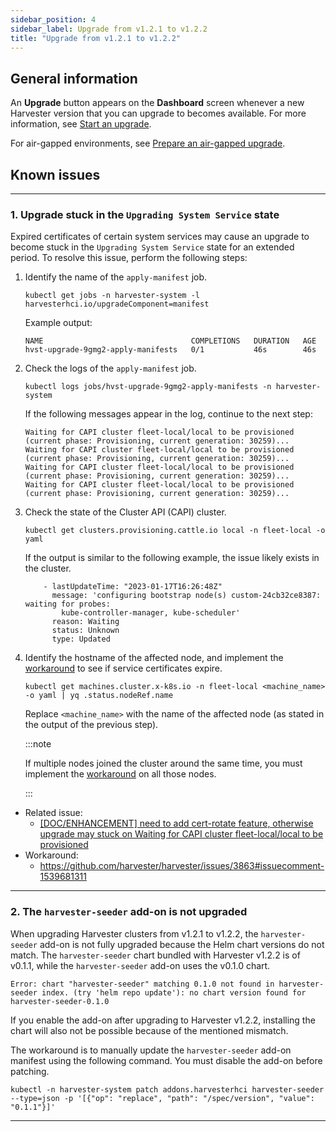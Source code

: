 ```yaml
---
sidebar_position: 4
sidebar_label: Upgrade from v1.2.1 to v1.2.2
title: "Upgrade from v1.2.1 to v1.2.2"
---
```


<head>
  <link rel="canonical" href="https://docs.harvesterhci.io/v1.4/upgrade/v1-2-1-to-v1-2-2"/>
</head>

## General information

An **Upgrade** button appears on the **Dashboard** screen whenever a new Harvester version that you can upgrade to becomes available. For more information, see [Start an upgrade](./automatic.md#start-an-upgrade).

For air-gapped environments, see [Prepare an air-gapped upgrade](./automatic.md#prepare-an-air-gapped-upgrade).

## Known issues

---

### 1. Upgrade stuck in the `Upgrading System Service` state

Expired certificates of certain system services may cause an upgrade to become stuck in the `Upgrading System Service` state for an extended period. To resolve this issue, perform the following steps:

1. Identify the name of the `apply-manifest` job.

    ```
    kubectl get jobs -n harvester-system -l harvesterhci.io/upgradeComponent=manifest
    ```

    Example output:
    ```
    NAME                                 COMPLETIONS   DURATION   AGE
    hvst-upgrade-9gmg2-apply-manifests   0/1           46s        46s
    ```

1. Check the logs of the `apply-manifest` job.

    ```
    kubectl logs jobs/hvst-upgrade-9gmg2-apply-manifests -n harvester-system
    ```

    If the following messages appear in the log, continue to the next step:

    ```
    Waiting for CAPI cluster fleet-local/local to be provisioned (current phase: Provisioning, current generation: 30259)...
    Waiting for CAPI cluster fleet-local/local to be provisioned (current phase: Provisioning, current generation: 30259)...
    Waiting for CAPI cluster fleet-local/local to be provisioned (current phase: Provisioning, current generation: 30259)...
    Waiting for CAPI cluster fleet-local/local to be provisioned (current phase: Provisioning, current generation: 30259)...
    ```

1. Check the state of the Cluster API (CAPI) cluster.

    ```
    kubectl get clusters.provisioning.cattle.io local -n fleet-local -o yaml
    ```

    If the output is similar to the following example, the issue likely exists in the cluster.
    ```
        - lastUpdateTime: "2023-01-17T16:26:48Z"
          message: 'configuring bootstrap node(s) custom-24cb32ce8387: waiting for probes:
            kube-controller-manager, kube-scheduler'
          reason: Waiting
          status: Unknown
          type: Updated
    ```

1. Identify the hostname of the affected node, and implement the [workaround](https://github.com/harvester/harvester/issues/3863#issuecomment-1539681311) to see if service certificates expire.

    ```
    kubectl get machines.cluster.x-k8s.io -n fleet-local <machine_name> -o yaml | yq .status.nodeRef.name
    ```

    Replace `<machine_name>` with the name of the affected node (as stated in the output of the previous step).

    :::note

    If multiple nodes joined the cluster around the same time, you must implement the [workaround](https://github.com/harvester/harvester/issues/3863#issuecomment-1539681311) on all those nodes.

    :::


- Related issue:
  - [[DOC/ENHANCEMENT] need to add cert-rotate feature, otherwise upgrade may stuck on Waiting for CAPI cluster fleet-local/local to be provisioned](https://github.com/harvester/harvester/issues/3863)
- Workaround:
  - https://github.com/harvester/harvester/issues/3863#issuecomment-1539681311

---

### 2. The `harvester-seeder` add-on is not upgraded

When upgrading Harvester clusters from v1.2.1 to v1.2.2, the `harvester-seeder` add-on is not fully upgraded because the Helm chart versions do not match. The `harvester-seeder` chart bundled with Harvester v1.2.2 is of v0.1.1, while the `harvester-seeder` add-on uses the v0.1.0 chart.

```
Error: chart "harvester-seeder" matching 0.1.0 not found in harvester-seeder index. (try 'helm repo update'): no chart version found for harvester-seeder-0.1.0
```

If you enable the add-on after upgrading to Harvester v1.2.2, installing the chart will also not be possible because of the mentioned mismatch.

The workaround is to manually update the `harvester-seeder` add-on manifest using the following command. You must disable the add-on before patching.

```
kubectl -n harvester-system patch addons.harvesterhci harvester-seeder --type=json -p '[{"op": "replace", "path": "/spec/version", "value": "0.1.1"}]'
```

---
